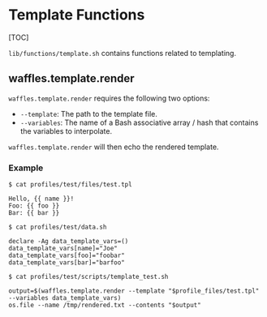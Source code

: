 # Template Functions

[TOC]

`lib/functions/template.sh` contains functions related to templating.

## waffles.template.render

`waffles.template.render` requires the following two options:

* `--template`: The path to the template file.
* `--variables`: The name of a Bash associative array / hash that contains the variables to interpolate.

`waffles.template.render` will then echo the rendered template.

### Example ###

```shell
$ cat profiles/test/files/test.tpl

Hello, {{ name }}!
Foo: {{ foo }}
Bar: {{ bar }}

$ cat profiles/test/data.sh

declare -Ag data_template_vars=()
data_template_vars[name]="Joe"
data_template_vars[foo]="foobar"
data_template_vars[bar]="barfoo"

$ cat profiles/test/scripts/template_test.sh

output=$(waffles.template.render --template "$profile_files/test.tpl" --variables data_template_vars)
os.file --name /tmp/rendered.txt --contents "$output"
```
